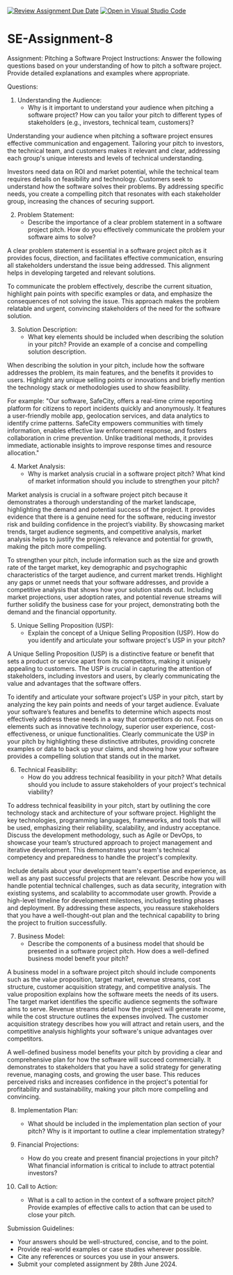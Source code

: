 [![Review Assignment Due Date](https://classroom.github.com/assets/deadline-readme-button-22041afd0340ce965d47ae6ef1cefeee28c7c493a6346c4f15d667ab976d596c.svg)](https://classroom.github.com/a/4bgukiqw)
[![Open in Visual Studio Code](https://classroom.github.com/assets/open-in-vscode-2e0aaae1b6195c2367325f4f02e2d04e9abb55f0b24a779b69b11b9e10269abc.svg)](https://classroom.github.com/online_ide?assignment_repo_id=15397853&assignment_repo_type=AssignmentRepo)
# SE-Assignment-8
 Assignment: Pitching a Software Project
 Instructions:
Answer the following questions based on your understanding of how to pitch a software project. Provide detailed explanations and examples where appropriate.

 Questions:

1. Understanding the Audience:
   - Why is it important to understand your audience when pitching a software project? How can you tailor your pitch to different types of stakeholders (e.g., investors, technical team, customers)?

Understanding your audience when pitching a software project ensures effective communication and engagement. Tailoring your pitch to investors, the technical team, and customers makes it relevant and clear, addressing each group's unique interests and levels of technical understanding.

Investors need data on ROI and market potential, while the technical team requires details on feasibility and technology. Customers seek to understand how the software solves their problems. By addressing specific needs, you create a compelling pitch that resonates with each stakeholder group, increasing the chances of securing support.


2. Problem Statement:
   - Describe the importance of a clear problem statement in a software project pitch. How do you effectively communicate the problem your software aims to solve?

A clear problem statement is essential in a software project pitch as it provides focus, direction, and facilitates effective communication, ensuring all stakeholders understand the issue being addressed. This alignment helps in developing targeted and relevant solutions.

To communicate the problem effectively, describe the current situation, highlight pain points with specific examples or data, and emphasize the consequences of not solving the issue. This approach makes the problem relatable and urgent, convincing stakeholders of the need for the software solution.

3. Solution Description:
   - What key elements should be included when describing the solution in your pitch? Provide an example of a concise and compelling solution description.

When describing the solution in your pitch, include how the software addresses the problem, its main features, and the benefits it provides to users. Highlight any unique selling points or innovations and briefly mention the technology stack or methodologies used to show feasibility.

For example: "Our software, SafeCity, offers a real-time crime reporting platform for citizens to report incidents quickly and anonymously. It features a user-friendly mobile app, geolocation services, and data analytics to identify crime patterns. SafeCity empowers communities with timely information, enables effective law enforcement response, and fosters collaboration in crime prevention. Unlike traditional methods, it provides immediate, actionable insights to improve response times and resource allocation."

4. Market Analysis:
   - Why is market analysis crucial in a software project pitch? What kind of market information should you include to strengthen your pitch?

Market analysis is crucial in a software project pitch because it demonstrates a thorough understanding of the market landscape, highlighting the demand and potential success of the project. It provides evidence that there is a genuine need for the software, reducing investor risk and building confidence in the project’s viability. By showcasing market trends, target audience segments, and competitive analysis, market analysis helps to justify the project’s relevance and potential for growth, making the pitch more compelling.

To strengthen your pitch, include information such as the size and growth rate of the target market, key demographic and psychographic characteristics of the target audience, and current market trends. Highlight any gaps or unmet needs that your software addresses, and provide a competitive analysis that shows how your solution stands out. Including market projections, user adoption rates, and potential revenue streams will further solidify the business case for your project, demonstrating both the demand and the financial opportunity.

5. Unique Selling Proposition (USP):
   - Explain the concept of a Unique Selling Proposition (USP). How do you identify and articulate your software project's USP in your pitch?

A Unique Selling Proposition (USP) is a distinctive feature or benefit that sets a product or service apart from its competitors, making it uniquely appealing to customers. The USP is crucial in capturing the attention of stakeholders, including investors and users, by clearly communicating the value and advantages that the software offers.

To identify and articulate your software project's USP in your pitch, start by analyzing the key pain points and needs of your target audience. Evaluate your software’s features and benefits to determine which aspects most effectively address these needs in a way that competitors do not. Focus on elements such as innovative technology, superior user experience, cost-effectiveness, or unique functionalities. Clearly communicate the USP in your pitch by highlighting these distinctive attributes, providing concrete examples or data to back up your claims, and showing how your software provides a compelling solution that stands out in the market.

6. Technical Feasibility:
   - How do you address technical feasibility in your pitch? What details should you include to assure stakeholders of your project's technical viability?

To address technical feasibility in your pitch, start by outlining the core technology stack and architecture of your software project. Highlight the key technologies, programming languages, frameworks, and tools that will be used, emphasizing their reliability, scalability, and industry acceptance. Discuss the development methodology, such as Agile or DevOps, to showcase your team’s structured approach to project management and iterative development. This demonstrates your team's technical competency and preparedness to handle the project's complexity.

Include details about your development team's expertise and experience, as well as any past successful projects that are relevant. Describe how you will handle potential technical challenges, such as data security, integration with existing systems, and scalability to accommodate user growth. Provide a high-level timeline for development milestones, including testing phases and deployment. By addressing these aspects, you reassure stakeholders that you have a well-thought-out plan and the technical capability to bring the project to fruition successfully.

7. Business Model:
   - Describe the components of a business model that should be presented in a software project pitch. How does a well-defined business model benefit your pitch?

A business model in a software project pitch should include components such as the value proposition, target market, revenue streams, cost structure, customer acquisition strategy, and competitive analysis. The value proposition explains how the software meets the needs of its users. The target market identifies the specific audience segments the software aims to serve. Revenue streams detail how the project will generate income, while the cost structure outlines the expenses involved. The customer acquisition strategy describes how you will attract and retain users, and the competitive analysis highlights your software's unique advantages over competitors.

A well-defined business model benefits your pitch by providing a clear and comprehensive plan for how the software will succeed commercially. It demonstrates to stakeholders that you have a solid strategy for generating revenue, managing costs, and growing the user base. This reduces perceived risks and increases confidence in the project's potential for profitability and sustainability, making your pitch more compelling and convincing.


8. Implementation Plan:
   - What should be included in the implementation plan section of your pitch? Why is it important to outline a clear implementation strategy?

9. Financial Projections:
   - How do you create and present financial projections in your pitch? What financial information is critical to include to attract potential investors?

10. Call to Action:
    - What is a call to action in the context of a software project pitch? Provide examples of effective calls to action that can be used to close your pitch.

 Submission Guidelines:
- Your answers should be well-structured, concise, and to the point.
- Provide real-world examples or case studies wherever possible.
- Cite any references or sources you use in your answers.
- Submit your completed assignment by 28th June 2024.


